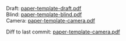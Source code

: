 Draft: [paper-template-draft.pdf](https://spclgitlab.ethz.ch/grosser/paper-template/-/jobs/artifacts/master/raw/paper-template-draft.pdf?job=compile_pdf)  
Blind: [paper-template-blind.pdf](https://spclgitlab.ethz.ch/grosser/paper-template/-/jobs/artifacts/master/raw/paper-template-blind.pdf?job=compile_pdf)  
Camera: [paper-template-camera.pdf](https://spclgitlab.ethz.ch/grosser/paper-template/-/jobs/artifacts/master/raw/paper-template-camera.pdf?job=compile_pdf)  

Diff to last commit: [paper-template-camera.pdf](https://spclgitlab.ethz.ch/grosser/paper-template/-/jobs/artifacts/master/raw/paper-template-diff-prev-commit.pdf?job=compile_pdf)
